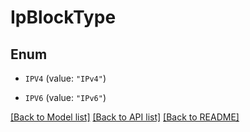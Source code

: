 # IpBlockType

## Enum


* `IPV4` (value: `"IPv4"`)

* `IPV6` (value: `"IPv6"`)


[[Back to Model list]](../README.md#documentation-for-models) [[Back to API list]](../README.md#documentation-for-api-endpoints) [[Back to README]](../README.md)


